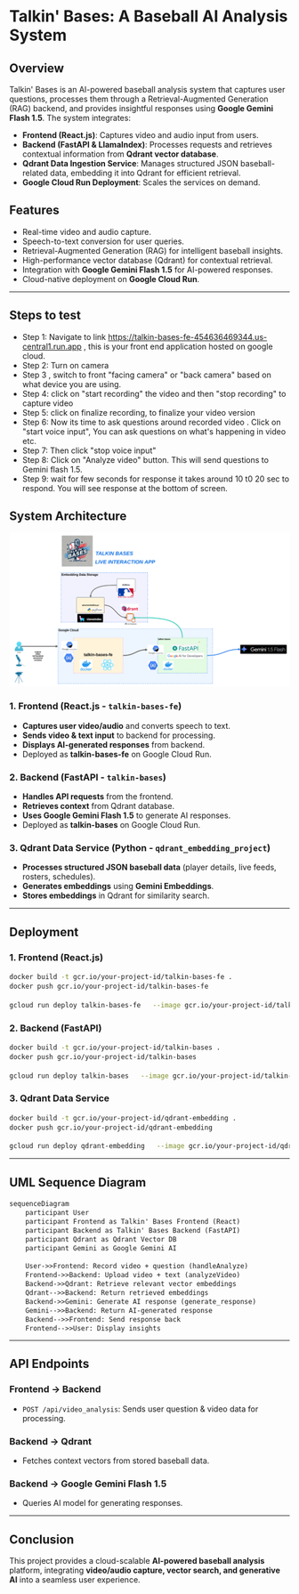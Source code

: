 # Talkin' Bases: A Baseball AI Analysis System

## Overview
Talkin' Bases is an AI-powered baseball analysis system that captures user questions, processes them through a Retrieval-Augmented Generation (RAG) backend, and provides insightful responses using **Google Gemini Flash 1.5**. The system integrates:

- **Frontend (React.js)**: Captures video and audio input from users.
- **Backend (FastAPI & LlamaIndex)**: Processes requests and retrieves contextual information from **Qdrant vector database**.
- **Qdrant Data Ingestion Service**: Manages structured JSON baseball-related data, embedding it into Qdrant for efficient retrieval.
- **Google Cloud Run Deployment**: Scales the services on demand.

## Features
- Real-time video and audio capture.
- Speech-to-text conversion for user queries.
- Retrieval-Augmented Generation (RAG) for intelligent baseball insights.
- High-performance vector database (Qdrant) for contextual retrieval.
- Integration with **Google Gemini Flash 1.5** for AI-powered responses.
- Cloud-native deployment on **Google Cloud Run**.

---
## Steps to test
- Step 1: Navigate to link https://talkin-bases-fe-454636469344.us-central1.run.app , this is your front end application hosted on google cloud.
- Step 2: Turn on camera 
- Step 3 , switch to front "facing camera" or "back camera" based on what device you are using.
- Step 4: click on "start recording" the video and then "stop recording" to capture video
- Step 5: click on finalize recording, to finalize your video version
- Step 6: Now its time to ask questions around recorded video . Click on "start voice input", You can ask questions on what's happening in video etc.
- Step 7: Then click "stop voice input"
- Step 8: Click on "Analyze video" button. This will send questions to Gemini flash 1.5.
- Step 9: wait for few seconds for response it takes around 10 t0 20 sec to respond. You will see response at the bottom of screen.

## System Architecture
![Workflow Diagram](images/Talkinbases-diagram.png)


### **1. Frontend** (React.js - `talkin-bases-fe`)
- **Captures user video/audio** and converts speech to text.
- **Sends video & text input** to backend for processing.
- **Displays AI-generated responses** from backend.
- Deployed as **talkin-bases-fe** on Google Cloud Run.

### **2. Backend** (FastAPI - `talkin-bases`)
- **Handles API requests** from the frontend.
- **Retrieves context** from Qdrant database.
- **Uses Google Gemini Flash 1.5** to generate AI responses.
- Deployed as **talkin-bases** on Google Cloud Run.

### **3. Qdrant Data Service** (Python - `qdrant_embedding_project`)
- **Processes structured JSON baseball data** (player details, live feeds, rosters, schedules).
- **Generates embeddings** using **Gemini Embeddings**.
- **Stores embeddings** in Qdrant for similarity search.

---

## Deployment
### **1. Frontend (React.js)**
```bash
docker build -t gcr.io/your-project-id/talkin-bases-fe .
docker push gcr.io/your-project-id/talkin-bases-fe

gcloud run deploy talkin-bases-fe   --image gcr.io/your-project-id/talkin-bases-fe   --platform managed   --allow-unauthenticated   --region your-region
```

### **2. Backend (FastAPI)**
```bash
docker build -t gcr.io/your-project-id/talkin-bases .
docker push gcr.io/your-project-id/talkin-bases

gcloud run deploy talkin-bases   --image gcr.io/your-project-id/talkin-bases   --platform managed   --allow-unauthenticated   --region your-region
```

### **3. Qdrant Data Service**
```bash
docker build -t gcr.io/your-project-id/qdrant-embedding .
docker push gcr.io/your-project-id/qdrant-embedding

gcloud run deploy qdrant-embedding   --image gcr.io/your-project-id/qdrant-embedding   --platform managed   --allow-unauthenticated   --region your-region
```

---

## UML Sequence Diagram
```mermaid
sequenceDiagram
    participant User
    participant Frontend as Talkin' Bases Frontend (React)
    participant Backend as Talkin' Bases Backend (FastAPI)
    participant Qdrant as Qdrant Vector DB
    participant Gemini as Google Gemini AI

    User->>Frontend: Record video + question (handleAnalyze)
    Frontend->>Backend: Upload video + text (analyzeVideo)
    Backend->>Qdrant: Retrieve relevant vector embeddings
    Qdrant-->>Backend: Return retrieved embeddings
    Backend->>Gemini: Generate AI response (generate_response)
    Gemini-->>Backend: Return AI-generated response
    Backend-->>Frontend: Send response back
    Frontend-->>User: Display insights
```

---

## API Endpoints
### **Frontend → Backend**
- `POST /api/video_analysis`: Sends user question & video data for processing.

### **Backend → Qdrant**
- Fetches context vectors from stored baseball data.

### **Backend → Google Gemini Flash 1.5**
- Queries AI model for generating responses.

---

## Conclusion
This project provides a cloud-scalable **AI-powered baseball analysis** platform, integrating **video/audio capture, vector search, and generative AI** into a seamless user experience.
